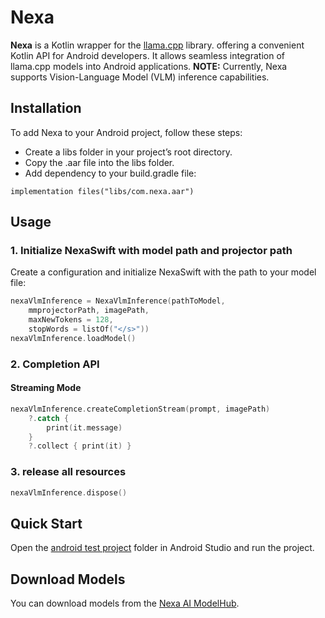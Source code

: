 # Nexa

**Nexa** is a Kotlin wrapper for the [llama.cpp](https://github.com/ggerganov/llama.cpp.git) library. offering a convenient Kotlin API for Android developers. It allows seamless integration of llama.cpp models into Android applications.
**NOTE:** Currently, Nexa supports Vision-Language Model (VLM) inference capabilities.

## Installation

To add Nexa to your Android project, follow these steps:

- Create a libs folder in your project’s root directory.
- Copy the .aar file into the libs folder.
- Add dependency to your build.gradle file:

```
implementation files("libs/com.nexa.aar")
```

## Usage
### 1. Initialize NexaSwift with model path and projector path

Create a configuration and initialize NexaSwift with the path to your model file:

```kotlin
nexaVlmInference = NexaVlmInference(pathToModel,
    mmprojectorPath, imagePath,
    maxNewTokens = 128,
    stopWords = listOf("</s>"))
nexaVlmInference.loadModel()
```

### 2. Completion API

#### Streaming Mode

```swift
nexaVlmInference.createCompletionStream(prompt, imagePath)
    ?.catch {
        print(it.message)
    }
    ?.collect { print(it) }
```

### 3. release all resources
```kotlin
nexaVlmInference.dispose()
```

## Quick Start

Open the [android test project](./app-java) folder in Android Studio and run the project.

## Download Models

You can download models from the [Nexa AI ModelHub](https://nexa.ai/models).